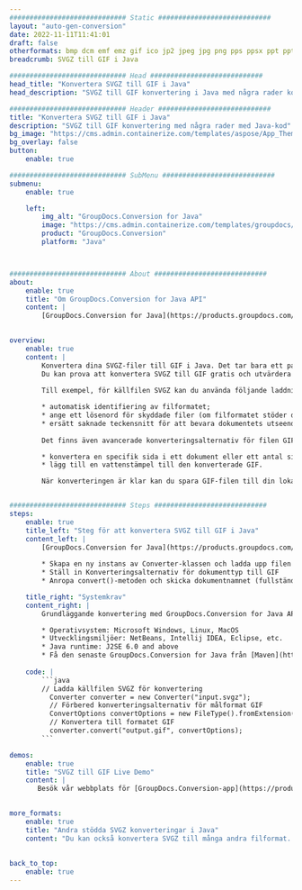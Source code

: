 ```yaml
---
############################# Static ############################
layout: "auto-gen-conversion"
date: 2022-11-11T11:41:01
draft: false
otherformats: bmp dcm emf emz gif ico jp2 jpeg jpg png pps ppsx ppt pptx psb psd svg svgz tga tif tiff webp wmf wmz
breadcrumb: SVGZ till GIF i Java

############################# Head ############################
head_title: "Konvertera SVGZ till GIF i Java"
head_description: "SVGZ till GIF konvertering i Java med några rader kod. Konvertera över 160 filformat med hjälp av GroupDocs dokumentkonverterings-API för Java"

############################# Header ############################
title: "Konvertera SVGZ till GIF i Java"
description: "SVGZ till GIF konvertering med några rader med Java-kod"
bg_image: "https://cms.admin.containerize.com/templates/aspose/App_Themes/V3/images/bg/header1.png"
bg_overlay: false
button:
    enable: true

############################# SubMenu ############################
submenu:
    enable: true

    left:
        img_alt: "GroupDocs.Conversion for Java"
        image: "https://cms.admin.containerize.com/templates/groupdocs/images/product-logos/90x90-noborder/groupdocs-conversion-java.png"
        product: "GroupDocs.Conversion"
        platform: "Java"



############################# About ############################
about:
    enable: true
    title: "Om GroupDocs.Conversion for Java API"
    content: |
        [GroupDocs.Conversion for Java](https://products.groupdocs.com/conversion/java/) är ett avancerat filformatkonverterings-API för konvertering mellan populära bild- och dokumentformat som Microsoft Office, OpenDocument, PDF, HTML, e-post, CAD. och mycket mer med bara några rader kod. Det inbyggda API:t upptäcker automatiskt formaten för originaldokumenten och erbjuder många alternativ för att anpassa de konverterade dokumenten. Tillsammans med funktionen att extrahera information från ett dokument, stöder den också cachelagring av konverteringsresultaten till den lokala disken som standard. Men alla typer av cachelagring kan stödjas genom att implementera lämpliga gränssnitt - Amazon S3, Dropbox, Google Drive, Windows Azure, Reddis eller andra.
    

overview:
    enable: true
    content: |
        Konvertera dina SVGZ-filer till GIF i Java. Det tar bara ett par rader med Java-kod på valfri plattform, som Windows, Linux, macOS.
        Du kan prova att konvertera SVGZ till GIF gratis och utvärdera kvaliteten på konverteringsresultaten. Tillsammans med enkla filkonverteringsskript kan du prova mer sofistikerade alternativ för att ladda källfilen SVGZ och lagra GIF-utdata. 
        
        Till exempel, för källfilen SVGZ kan du använda följande laddningsalternativ:

        * automatisk identifiering av filformatet;
        * ange ett lösenord för skyddade filer (om filformatet stöder det);
        * ersätt saknade teckensnitt för att bevara dokumentets utseende.
        
        Det finns även avancerade konverteringsalternativ för filen GIF:

        * konvertera en specifik sida i ett dokument eller ett antal sidor;
        * lägg till en vattenstämpel till den konverterade GIF.

        När konverteringen är klar kan du spara GIF-filen till din lokala filsökväg eller till tredje parts lagring såsom FTP, Amazon S3, Google Drive, Dropbox etc. Observera - för att konvertera SVGZ till GIF behöver du inte installera någon ytterligare programvara, såsom MS Office, Open Office, Adobe Acrobat Reader etc.


############################# Steps ############################
steps:
    enable: true
    title_left: "Steg för att konvertera SVGZ till GIF i Java"
    content_left: |
        [GroupDocs.Conversion for Java](https://products.groupdocs.com/conversion/java/) låter utvecklare enkelt konvertera SVGZ fil till GIF med några rader kod.
        
        * Skapa en ny instans av Converter-klassen och ladda upp filen SVGZ med den fullständiga sökvägen
        * Ställ in Konverteringsalternativ för dokumenttyp till GIF
        * Anropa convert()-metoden och skicka dokumentnamnet (fullständig sökväg) och formatet (GIF) som en parameter

    title_right: "Systemkrav"
    content_right: |
        Grundläggande konvertering med GroupDocs.Conversion for Java API kan göras med bara några rader kod. Våra API:er stöds på alla större plattformar och operativsystem. Innan du kör koden nedan, se till att du har följande förutsättningar installerade på ditt system.

        * Operativsystem: Microsoft Windows, Linux, MacOS
        * Utvecklingsmiljöer: NetBeans, Intellij IDEA, Eclipse, etc.
        * Java runtime: J2SE 6.0 and above
        * Få den senaste GroupDocs.Conversion for Java från [Maven](https://repository.groupdocs.com/webapp/#/artifacts/browse/tree/General/repo/com/groupdocs/groupdocs-conversion)
         
    code: |
        ```java    
        // Ladda källfilen SVGZ för konvertering
          Converter converter = new Converter("input.svgz");
          // Förbered konverteringsalternativ för målformat GIF
          ConvertOptions convertOptions = new FileType().fromExtension("gif").getConvertOptions();
          // Konvertera till formatet GIF
          converter.convert("output.gif", convertOptions);
        ```

demos:
    enable: true
    title: "SVGZ till GIF Live Demo"
    content: |
       Besök vår webbplats för [GroupDocs.Conversion-app](https://products.groupdocs.app/conversion/family) och försök konvertera SVGZ till GIF nu. Den kostnadsfria demon har följande fördelar
          

more_formats:
    enable: true
    title: "Andra stödda SVGZ konverteringar i Java"
    content: "Du kan också konvertera SVGZ till många andra filformat. Se listan nedan."
       
       
back_to_top:
    enable: true
---
```

